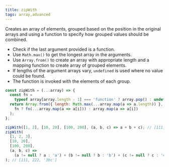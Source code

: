 ```yaml
---
title: zipWith
tags: array,advanced
---
```


Creates an array of elements, grouped based on the position in the original arrays and using a function to specify how grouped values should be combined.

- Check if the last argument provided is a function.
- Use `Math.max()` to get the longest array in the arguments.
- Use `Array.from()` to create an array with appropriate length and a mapping function to create array of grouped elements.
- If lengths of the argument arrays vary, `undefined` is used where no value could be found.
- The function is invoked with the elements of each group.

```js
const zipWith = (...array) => {
  const fn =
    typeof array[array.length - 1] === 'function' ? array.pop() : undefined;
  return Array.from({ length: Math.max(...array.map(a => a.length)) }, (_, i) =>
    fn ? fn(...array.map(a => a[i])) : array.map(a => a[i])
  );
};
```

```js
zipWith([1, 2], [10, 20], [100, 200], (a, b, c) => a + b + c); // [111,222]
zipWith(
  [1, 2, 3],
  [10, 20],
  [100, 200],
  (a, b, c) =>
    (a != null ? a : 'a') + (b != null ? b : 'b') + (c != null ? c : 'c')
); // [111, 222, '3bc']
```

